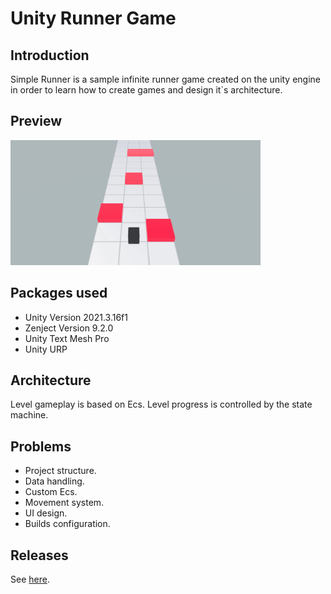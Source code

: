 # Unity Runner Game

## Introduction
Simple Runner is a sample infinite runner game created on the unity engine in order to learn how to create games and design it`s architecture.

## Preview

<img src="./Preview/preview.png" width="400" height="200" />

## Packages used
 - Unity Version 2021.3.16f1
 - Zenject Version 9.2.0
 - Unity Text Mesh Pro
 - Unity URP

## Architecture
Level gameplay is based on Ecs. Level progress is controlled by the state machine.

## Problems
 - Project structure.
 - Data handling.
 - Custom Ecs.
 - Movement system.
 - UI design.
 - Builds configuration. 

## Releases
See [here](https://github.com/WilkerAndres/Simple-Racing).

